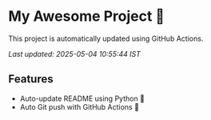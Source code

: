 # My Awesome Project 🚀

This project is automatically updated using GitHub Actions.

_Last updated: 2025-05-04 10:55:44 IST_

## Features
- Auto-update README using Python 🐍
- Auto Git push with GitHub Actions 🤖
